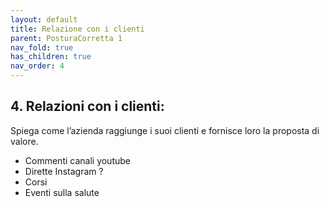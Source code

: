 ```yaml
---
layout: default
title: Relazione con i clienti
parent: PosturaCorretta 1
nav_fold: true
has_children: true
nav_order: 4
---
```


##  4. **Relazioni con i clienti**:  

Spiega come l’azienda raggiunge i suoi clienti e fornisce loro la proposta di valore.

  - Commenti canali youtube 
  - Dirette Instagram ?
  - Corsi 
  - Eventi sulla salute 